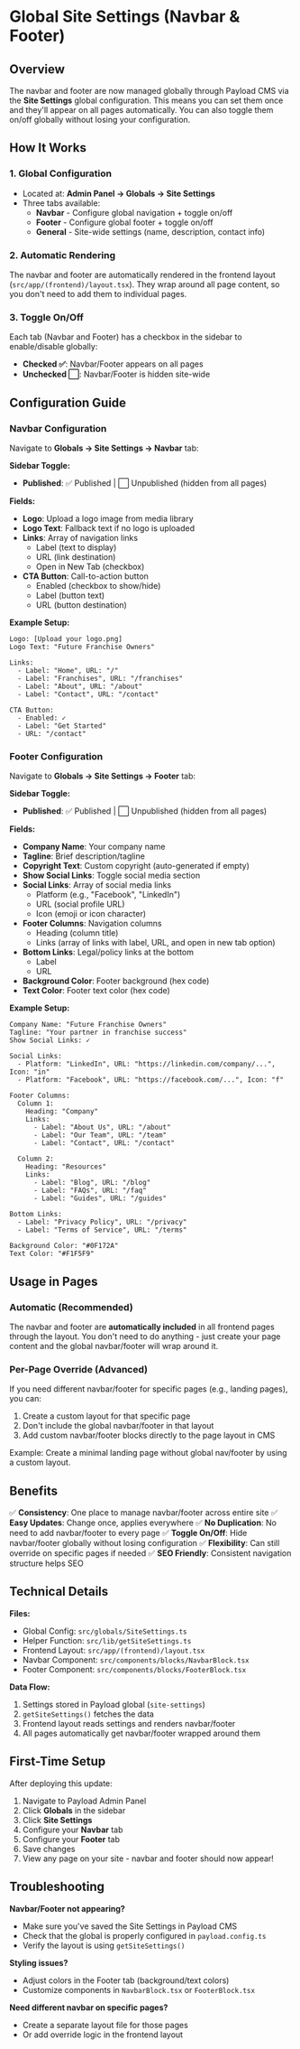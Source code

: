 # Global Site Settings (Navbar & Footer)

## Overview

The navbar and footer are now managed globally through Payload CMS via the **Site Settings** global configuration. This means you can set them once and they'll appear on all pages automatically. You can also toggle them on/off globally without losing your configuration.

## How It Works

### 1. **Global Configuration**

- Located at: **Admin Panel → Globals → Site Settings**
- Three tabs available:
  - **Navbar** - Configure global navigation + toggle on/off
  - **Footer** - Configure global footer + toggle on/off
  - **General** - Site-wide settings (name, description, contact info)

### 2. **Automatic Rendering**

The navbar and footer are automatically rendered in the frontend layout (`src/app/(frontend)/layout.tsx`). They wrap around all page content, so you don't need to add them to individual pages.

### 3. **Toggle On/Off**

Each tab (Navbar and Footer) has a checkbox in the sidebar to enable/disable globally:

- **Checked ✅**: Navbar/Footer appears on all pages
- **Unchecked ⬜**: Navbar/Footer is hidden site-wide

## Configuration Guide

### Navbar Configuration

Navigate to **Globals → Site Settings → Navbar** tab:

**Sidebar Toggle:**

- **Published**: ✅ Published | ⬜ Unpublished (hidden from all pages)

**Fields:**

- **Logo**: Upload a logo image from media library
- **Logo Text**: Fallback text if no logo is uploaded
- **Links**: Array of navigation links
  - Label (text to display)
  - URL (link destination)
  - Open in New Tab (checkbox)
- **CTA Button**: Call-to-action button
  - Enabled (checkbox to show/hide)
  - Label (button text)
  - URL (button destination)

**Example Setup:**

```
Logo: [Upload your logo.png]
Logo Text: "Future Franchise Owners"

Links:
  - Label: "Home", URL: "/"
  - Label: "Franchises", URL: "/franchises"
  - Label: "About", URL: "/about"
  - Label: "Contact", URL: "/contact"

CTA Button:
  - Enabled: ✓
  - Label: "Get Started"
  - URL: "/contact"
```

### Footer Configuration

Navigate to **Globals → Site Settings → Footer** tab:

**Sidebar Toggle:**

- **Published**: ✅ Published | ⬜ Unpublished (hidden from all pages)

**Fields:**

- **Company Name**: Your company name
- **Tagline**: Brief description/tagline
- **Copyright Text**: Custom copyright (auto-generated if empty)
- **Show Social Links**: Toggle social media section
- **Social Links**: Array of social media links
  - Platform (e.g., "Facebook", "LinkedIn")
  - URL (social profile URL)
  - Icon (emoji or icon character)
- **Footer Columns**: Navigation columns
  - Heading (column title)
  - Links (array of links with label, URL, and open in new tab option)
- **Bottom Links**: Legal/policy links at the bottom
  - Label
  - URL
- **Background Color**: Footer background (hex code)
- **Text Color**: Footer text color (hex code)

**Example Setup:**

```
Company Name: "Future Franchise Owners"
Tagline: "Your partner in franchise success"
Show Social Links: ✓

Social Links:
  - Platform: "LinkedIn", URL: "https://linkedin.com/company/...", Icon: "in"
  - Platform: "Facebook", URL: "https://facebook.com/...", Icon: "f"

Footer Columns:
  Column 1:
    Heading: "Company"
    Links:
      - Label: "About Us", URL: "/about"
      - Label: "Our Team", URL: "/team"
      - Label: "Contact", URL: "/contact"

  Column 2:
    Heading: "Resources"
    Links:
      - Label: "Blog", URL: "/blog"
      - Label: "FAQs", URL: "/faq"
      - Label: "Guides", URL: "/guides"

Bottom Links:
  - Label: "Privacy Policy", URL: "/privacy"
  - Label: "Terms of Service", URL: "/terms"

Background Color: "#0F172A"
Text Color: "#F1F5F9"
```

## Usage in Pages

### Automatic (Recommended)

The navbar and footer are **automatically included** in all frontend pages through the layout. You don't need to do anything - just create your page content and the global navbar/footer will wrap around it.

### Per-Page Override (Advanced)

If you need different navbar/footer for specific pages (e.g., landing pages), you can:

1. Create a custom layout for that specific page
2. Don't include the global navbar/footer in that layout
3. Add custom navbar/footer blocks directly to the page layout in CMS

Example: Create a minimal landing page without global nav/footer by using a custom layout.

## Benefits

✅ **Consistency**: One place to manage navbar/footer across entire site
✅ **Easy Updates**: Change once, applies everywhere
✅ **No Duplication**: No need to add navbar/footer to every page
✅ **Toggle On/Off**: Hide navbar/footer globally without losing configuration
✅ **Flexibility**: Can still override on specific pages if needed
✅ **SEO Friendly**: Consistent navigation structure helps SEO

## Technical Details

**Files:**

- Global Config: `src/globals/SiteSettings.ts`
- Helper Function: `src/lib/getSiteSettings.ts`
- Frontend Layout: `src/app/(frontend)/layout.tsx`
- Navbar Component: `src/components/blocks/NavbarBlock.tsx`
- Footer Component: `src/components/blocks/FooterBlock.tsx`

**Data Flow:**

1. Settings stored in Payload global (`site-settings`)
2. `getSiteSettings()` fetches the data
3. Frontend layout reads settings and renders navbar/footer
4. All pages automatically get navbar/footer wrapped around them

## First-Time Setup

After deploying this update:

1. Navigate to Payload Admin Panel
2. Click **Globals** in the sidebar
3. Click **Site Settings**
4. Configure your **Navbar** tab
5. Configure your **Footer** tab
6. Save changes
7. View any page on your site - navbar and footer should now appear!

## Troubleshooting

**Navbar/Footer not appearing?**

- Make sure you've saved the Site Settings in Payload CMS
- Check that the global is properly configured in `payload.config.ts`
- Verify the layout is using `getSiteSettings()`

**Styling issues?**

- Adjust colors in the Footer tab (background/text colors)
- Customize components in `NavbarBlock.tsx` or `FooterBlock.tsx`

**Need different navbar on specific pages?**

- Create a separate layout file for those pages
- Or add override logic in the frontend layout
